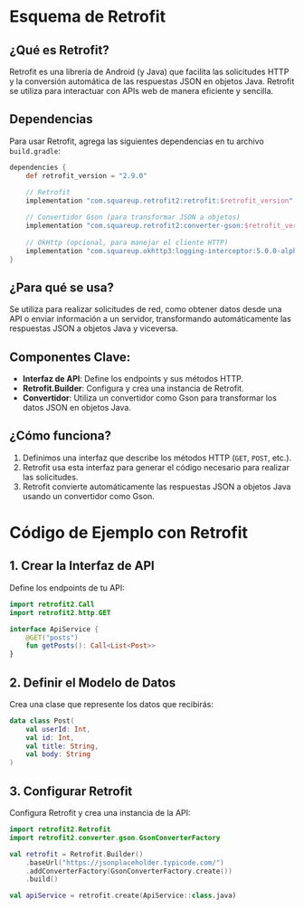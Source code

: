 # Esquema de Retrofit

## ¿Qué es Retrofit?
Retrofit es una librería de Android (y Java) que facilita las solicitudes HTTP y la conversión automática de las respuestas JSON en objetos Java. Retrofit se utiliza para interactuar con APIs web de manera eficiente y sencilla.

## Dependencias  
Para usar Retrofit, agrega las siguientes dependencias en tu archivo `build.gradle`:

```gradle
dependencies {
    def retrofit_version = "2.9.0"
    
    // Retrofit
    implementation "com.squareup.retrofit2:retrofit:$retrofit_version"

    // Convertidor Gson (para transformar JSON a objetos)
    implementation "com.squareup.retrofit2:converter-gson:$retrofit_version"
    
    // OkHttp (opcional, para manejar el cliente HTTP)
    implementation "com.squareup.okhttp3:logging-interceptor:5.0.0-alpha.11"
}
```
## ¿Para qué se usa?
Se utiliza para realizar solicitudes de red, como obtener datos desde una API o enviar información a un servidor, transformando automáticamente las respuestas JSON a objetos Java y viceversa.

## Componentes Clave:
- **Interfaz de API**: Define los endpoints y sus métodos HTTP.
- **Retrofit.Builder**: Configura y crea una instancia de Retrofit.
- **Convertidor**: Utiliza un convertidor como Gson para transformar los datos JSON en objetos Java.

## ¿Cómo funciona?
1. Definimos una interfaz que describe los métodos HTTP (`GET`, `POST`, etc.).
2. Retrofit usa esta interfaz para generar el código necesario para realizar las solicitudes.
3. Retrofit convierte automáticamente las respuestas JSON a objetos Java usando un convertidor como Gson.

# Código de Ejemplo con Retrofit

## 1. Crear la Interfaz de API  
Define los endpoints de tu API:

```kotlin
import retrofit2.Call
import retrofit2.http.GET

interface ApiService {
    @GET("posts")
    fun getPosts(): Call<List<Post>>
}
```
## 2. Definir el Modelo de Datos  
Crea una clase que represente los datos que recibirás:

```kotlin
data class Post(
    val userId: Int,
    val id: Int,
    val title: String,
    val body: String
)
```
## 3. Configurar Retrofit  
Configura Retrofit y crea una instancia de la API:

```kotlin
import retrofit2.Retrofit
import retrofit2.converter.gson.GsonConverterFactory

val retrofit = Retrofit.Builder()
    .baseUrl("https://jsonplaceholder.typicode.com/")
    .addConverterFactory(GsonConverterFactory.create())
    .build()

val apiService = retrofit.create(ApiService::class.java)
